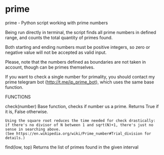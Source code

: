 # prime

prime - Python script working with prime numbers

Being run directly in terminal, the script finds all prime numbers
in defined range, and counts the total quantity of primes found.
    
Both starting and ending numbers must be positive integers,
so zero or negative value will not be accepted as valid input.
    
Please, note that the numbers defined as boundaries are not
taken in account, though can be primes themselves.

If you want to check a single number for primality, you should contact my
prime telegram bot (http://t.me/ip_prime_bot), which uses the same base function.

FUNCTIONS

check(number)
	Base function, checks if number us a prime. Returns True if it is, False otherwise.
        
	Using the square root reduces the time needed for check drastically:
	if there's no divisor of N between 1 and sqrt(N)+1, there's just no sense in searching above.
	(See https://en.wikipedia.org/wiki/Prime_number#Trial_division for details.)
    
find(low, top)
	Returns the list of primes found in the given interval

